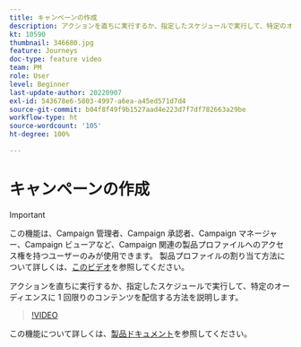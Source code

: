```yaml
---
title: キャンペーンの作成
description: アクションを直ちに実行するか、指定したスケジュールで実行して、特定のオーディエンスに 1 回限りのコンテンツを配信する方法を説明します。
kt: 10590
thumbnail: 346680.jpg
feature: Journeys
doc-type: feature video
team: PM
role: User
level: Beginner
last-update-author: 20220907
exl-id: 543678e6-5803-4997-a6ea-a45ed571d7d4
source-git-commit: b04f8f49f9b1527aad4e223d7f7df782663a29be
workflow-type: ht
source-wordcount: '105'
ht-degree: 100%

---
```


# キャンペーンの作成

>[!IMPORTANT]
>
>この機能は、Campaign 管理者、Campaign 承認者、Campaign マネージャー、Campaign ビューアなど、Campaign 関連の製品プロファイルへのアクセス権を持つユーザーのみが使用できます。 製品プロファイルの割り当て方法について詳しくは、[このビデオ](/help/set-up-access/access-management.md)を参照してください。

アクションを直ちに実行するか、指定したスケジュールで実行して、特定のオーディエンスに 1 回限りのコンテンツを配信する方法を説明します。

>[!VIDEO](https://video.tv.adobe.com/v/346680?quality=12)

この機能について詳しくは、[製品ドキュメント](https://experienceleague.adobe.com/docs/journey-optimizer/using/campaigns/get-started-with-campaigns.html?lang=ja)を参照してください。
